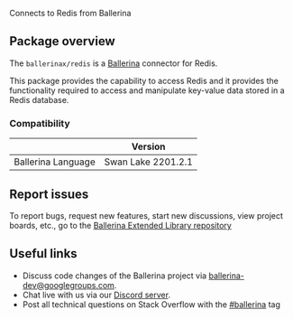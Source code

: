 Connects to Redis from Ballerina

## Package overview

The `ballerinax/redis` is a [Ballerina](https://ballerina.io/) connector for Redis.

This package provides the capability to access Redis and it provides the functionality required to access and manipulate key-value data stored in a Redis database.

### Compatibility
|                     | Version            |
|---------------------|--------------------|
| Ballerina Language  | Swan Lake 2201.2.1 |

## Report issues
To report bugs, request new features, start new discussions, view project boards, etc., go to the [Ballerina Extended Library repository](https://github.com/ballerina-platform/ballerina-extended-library)

## Useful links
- Discuss code changes of the Ballerina project via [ballerina-dev@googlegroups.com](mailto:ballerina-dev@googlegroups.com).
- Chat live with us via our [Discord server](https://discord.gg/ballerinalang).
- Post all technical questions on Stack Overflow with the [#ballerina](https://stackoverflow.com/questions/tagged/ballerina) tag
